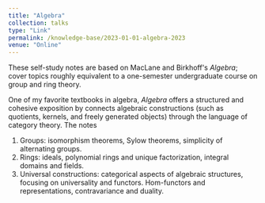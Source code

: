 ```yaml
---
title: "Algebra"
collection: talks
type: "Link"
permalink: /knowledge-base/2023-01-01-algebra-2023
venue: "Online"
---
```


These self-study notes are based on MacLane and Birkhoff's *Algebra*; cover topics roughly equivalent to a one-semester undergraduate course on group and ring theory. 

One of my favorite textbooks in algebra, *Algebra* offers a structured and cohesive exposition by connects algebraic constructions (such as quotients, kernels, and freely generated objects) through the language of category theory. The notes 

1. Groups: isomorphism theorems, Sylow theorems, simplicity of alternating groups. 
2. Rings: ideals, polynomial rings and unique factorization, integral domains and fields. 
3. Universal constructions: categorical aspects of algebraic structures, focusing on universality and functors. Hom-functors and representations, contravariance and duality. 